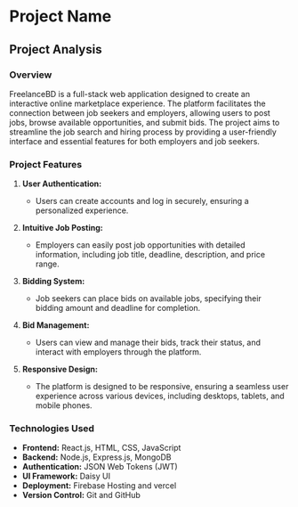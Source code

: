 # Project Name

## Project Analysis

### Overview

FreelanceBD is a full-stack web application designed to create an interactive online marketplace experience. The platform facilitates the connection between job seekers and employers, allowing users to post jobs, browse available opportunities, and submit bids. The project aims to streamline the job search and hiring process by providing a user-friendly interface and essential features for both employers and job seekers.

### Project Features

1. **User Authentication:**
   - Users can create accounts and log in securely, ensuring a personalized experience.
  
2. **Intuitive Job Posting:**
   - Employers can easily post job opportunities with detailed information, including job title, deadline, description, and price range.
  
3. **Bidding System:**
   - Job seekers can place bids on available jobs, specifying their bidding amount and deadline for completion.
  
4. **Bid Management:**
   - Users can view and manage their bids, track their status, and interact with employers through the platform.
  
5. **Responsive Design:**
   - The platform is designed to be responsive, ensuring a seamless user experience across various devices, including desktops, tablets, and mobile phones.

### Technologies Used

- **Frontend:** React.js, HTML, CSS, JavaScript
- **Backend:** Node.js, Express.js, MongoDB 
- **Authentication:** JSON Web Tokens (JWT)
- **UI Framework:** Daisy UI
- **Deployment:** Firebase Hosting and vercel 
- **Version Control:** Git and GitHub
